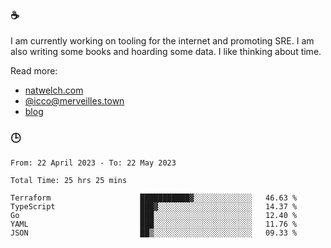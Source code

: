 ### ☕

I am currently working on tooling for the internet and promoting SRE. I am also writing some books and hoarding some data. I like thinking about time. 

Read more:

 - [natwelch.com](https://natwelch.com)
 - [@icco@merveilles.town](https://merveilles.town/@icco)
 - [blog](https://writing.natwelch.com)

### 🕒

<!--START_SECTION:waka-->

```text
From: 22 April 2023 - To: 22 May 2023

Total Time: 25 hrs 25 mins

Terraform                    ███████████▓░░░░░░░░░░░░░   46.63 %
TypeScript                   ███▓░░░░░░░░░░░░░░░░░░░░░   14.37 %
Go                           ███░░░░░░░░░░░░░░░░░░░░░░   12.40 %
YAML                         ███░░░░░░░░░░░░░░░░░░░░░░   11.76 %
JSON                         ██▒░░░░░░░░░░░░░░░░░░░░░░   09.33 %
```

<!--END_SECTION:waka-->

